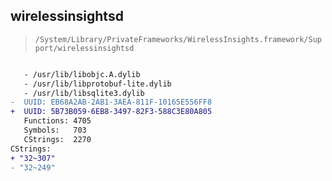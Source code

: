 ## wirelessinsightsd

> `/System/Library/PrivateFrameworks/WirelessInsights.framework/Support/wirelessinsightsd`

```diff

   - /usr/lib/libobjc.A.dylib
   - /usr/lib/libprotobuf-lite.dylib
   - /usr/lib/libsqlite3.dylib
-  UUID: EB68A2AB-2AB1-3AEA-811F-10165E556FF8
+  UUID: 5B73B059-6EB8-3497-82F3-588C3E80A805
   Functions: 4705
   Symbols:   703
   CStrings:  2270
CStrings:
+ "32~307"
- "32~249"

```
